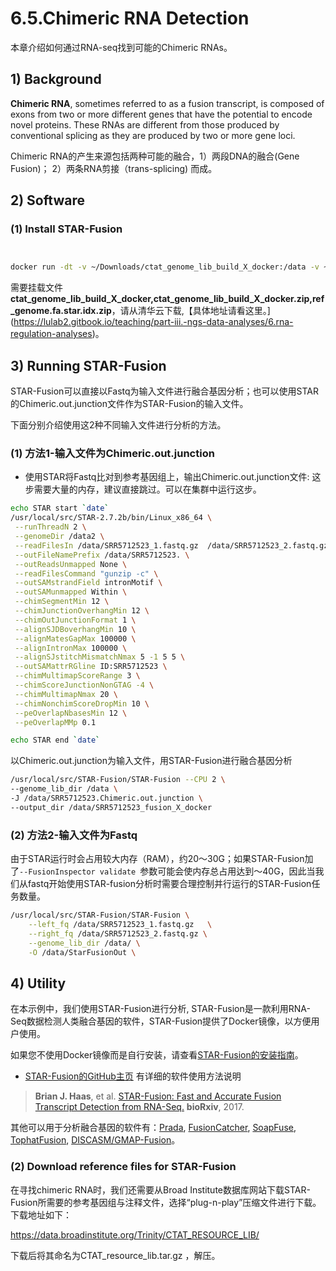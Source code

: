 # 6.5.Chimeric RNA Detection

本章介绍如何通过RNA-seq找到可能的Chimeric RNAs。

## 1) Background

**Chimeric RNA**, sometimes referred to as a fusion transcript, is composed of exons from two or more different genes that have the potential to encode novel proteins. These RNAs are different from those produced by conventional splicing as they are produced by two or more gene loci.

Chimeric RNA的产生来源包括两种可能的融合，1）两段DNA的融合(Gene Fusion)； 2）两条RNA剪接（trans-splicing) 而成。

## 2) Software

### (1) Install STAR-Fusion

```bash


docker run -dt -v ~/Downloads/ctat_genome_lib_build_X_docker:/data -v ~/Downloads/ref_genome.fa.star.idx:/data2 --name=bioinfo_starfusion gangxu/starfusion:latest
```

需要挂载文件**ctat_genome_lib_build_X_docker,ctat_genome_lib_build_X_docker.zip,ref_genome.fa.star.idx.zip**，请从清华云下载,【具体地址请看这里。](https://lulab2.gitbook.io/teaching/part-iii.-ngs-data-analyses/6.rna-regulation-analyses)。


## 3) Running STAR-Fusion

STAR-Fusion可以直接以Fastq为输入文件进行融合基因分析；也可以使用STAR的Chimeric.out.junction文件作为STAR-Fusion的输入文件。

下面分别介绍使用这2种不同输入文件进行分析的方法。


### (1) 方法1-输入文件为Chimeric.out.junction

* 使用STAR将Fastq比对到参考基因组上，输出Chimeric.out.junction文件:
这步需要大量的内存，建议直接跳过。可以在集群中运行这步。

```bash
echo STAR start `date`
/usr/local/src/STAR-2.7.2b/bin/Linux_x86_64 \
 --runThreadN 2 \
 --genomeDir /data2 \
 --readFilesIn /data/SRR5712523_1.fastq.gz  /data/SRR5712523_2.fastq.gz \
 --outFileNamePrefix /data/SRR5712523. \
 --outReadsUnmapped None \
 --readFilesCommand "gunzip -c" \
 --outSAMstrandField intronMotif \
 --outSAMunmapped Within \
 --chimSegmentMin 12 \
 --chimJunctionOverhangMin 12 \
 --chimOutJunctionFormat 1 \
 --alignSJDBoverhangMin 10 \
 --alignMatesGapMax 100000 \
 --alignIntronMax 100000 \
 --alignSJstitchMismatchNmax 5 -1 5 5 \
 --outSAMattrRGline ID:SRR5712523 \
 --chimMultimapScoreRange 3 \
 --chimScoreJunctionNonGTAG -4 \
 --chimMultimapNmax 20 \
 --chimNonchimScoreDropMin 10 \
 --peOverlapNbasesMin 12 \
 --peOverlapMMp 0.1 

echo STAR end `date`

```

以Chimeric.out.junction为输入文件，用STAR-Fusion进行融合基因分析

```sh
/usr/local/src/STAR-Fusion/STAR-Fusion --CPU 2 \
--genome_lib_dir /data \
-J /data/SRR5712523.Chimeric.out.junction \
--output_dir /data/SRR5712523_fusion_X_docker
```


### (2) 方法2-输入文件为Fastq

由于STAR运行时会占用较大内存（RAM），约20～30G；如果STAR-Fusion加了`--FusionInspector validate `参数可能会使内存总占用达到～40G，因此当我们从fastq开始使用STAR-fusion分析时需要合理控制并行运行的STAR-Fusion任务数量。

```bash
/usr/local/src/STAR-Fusion/STAR-Fusion \
    --left_fq /data/SRR5712523_1.fastq.gz   \
    --right_fq /data/SRR5712523_2.fastq.gz \
    --genome_lib_dir /data/ \
    -O /data/StarFusionOut \

```

## 4) Utility

在本示例中，我们使用STAR-Fusion进行分析, STAR-Fusion是一款利用RNA-Seq数据检测人类融合基因的软件，STAR-Fusion提供了Docker镜像，以方便用户使用。

如果您不使用Docker镜像而是自行安装，请查看[STAR-Fusion的安装指南](https://github.com/STAR-Fusion/STAR-Fusion/wiki/installing-star-fusion)。

- [STAR-Fusion的GitHub主页](https://github.com/STAR-Fusion/STAR-Fusion/wiki) 有详细的软件使用方法说明

> **Brian J. Haas**, et al. [STAR-Fusion: Fast and Accurate Fusion Transcript Detection from RNA-Seq.](https://www.biorxiv.org/content/10.1101/120295v1) **bioRxiv**, 2017.


其他可以用于分析融合基因的软件有：[Prada](http://bioinformatics.mdanderson.org/main/PRADA:Overview), [FusionCatcher](http://biorxiv.org/content/early/2014/11/19/011650), [SoapFuse](http://soap.genomics.org.cn/soapfuse.html), [TophatFusion](http://ccb.jhu.edu/software/tophat/fusion_index.html), [DISCASM/GMAP-Fusion](https://github.com/DISCASM/DISCASM/wiki)。


### (2) Download reference files for STAR-Fusion

在寻找chimeric RNA时，我们还需要从Broad Institute数据库网站下载STAR-Fusion所需要的参考基因组与注释文件，选择“plug-n-play”压缩文件进行下载。下载地址如下：

https://data.broadinstitute.org/Trinity/CTAT_RESOURCE_LIB/

下载后将其命名为CTAT_resource_lib.tar.gz ，解压。
